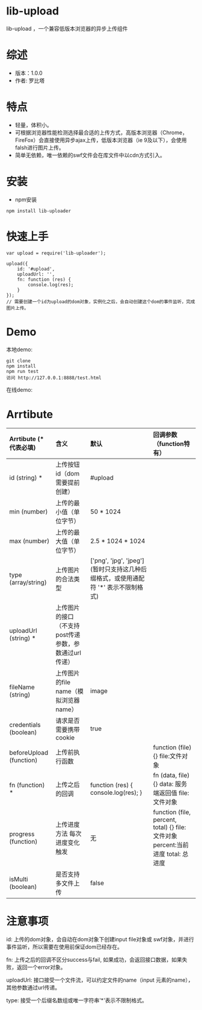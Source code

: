 # lib-upload

lib-upload ，一个兼容低版本浏览器的异步上传组件

# 综述

* 版本：1.0.0
* 作者: 罗比塔

# 特点

* 轻量，体积小。
* 可根据浏览器性能检测选择最合适的上传方式，高版本浏览器（Chrome，FireFox）会直接使用异步ajax上传，低版本浏览器（ie 9及以下），会使用falsh进行图片上传。
* 简单无依赖，唯一依赖的swf文件会在库文件中以cdn方式引入。

# 安装

* npm安装

```
npm install lib-uploader
```

# 快速上手

```
var upload = require('lib-uploader');

upload({
    id: '#upload',
    uploadUrl: '',
    fn: function (res) {
        console.log(res);
    }
});
// 需要创建一个id为upload的dom对象，实例化之后，会自动创建这个dom的事件监听，完成图片上传。
```

# Demo

本地demo:

```
git clone 
npm install
npm run test
访问 http://127.0.0.1:8888/test.html
```

在线demo:

# Arrtibute

| Arrtibute \(\* 代表必填\) | 含义 | 默认 | 回调参数（function特有） |
| :--- | :--- | :--- | :--- |
| id \(string\) \* | 上传按钮id（dom需要提前创建） | \#upload |  |
| min \(number\) | 上传的最小值（单位字节） | 50 \* 1024 |  |
| max \(number\) | 上传的最大值（单位字节） | 2.5 \* 1024 \* 1024 |  |
| type \(array/string\) | 上传图片的合法类型 | \['png', 'jpg', 'jpeg'\]\(暂时只支持这几种后缀格式，或使用通配符 '\*' 表示不限制格式\) |  |
| uploadUrl \(string\) \* | 上传图片的接口（不支持post传递参数，参数通过url传递） |  |  |
| fileName \(string\) | 上传图片的file name（模拟浏览器name） | image |  |
| credentials \(boolean\) | 请求是否需要携带cookie | true |  |
| beforeUpload \(function\) | 上传前执行函数 |  | function \(file\) {} file:文件对象 |
| fn \(function\) \* | 上传之后的回调 | function \(res\) { console.log\(res\); } | fn \(data, file\) {} data: 服务端返回值 file: 文件对象 |
| progress \(function\) | 上传进度方法 每次进度变化触发 | 无 | function \(file, percent, total\) {} file: 文件对象 percent:当前进度 total: 总进度 |
| isMulti \(boolean\) | 是否支持多文件上传 | false |  |

# 注意事项

id: 上传的dom对象，会自动在dom对象下创建input file对象或 swf对象，并进行事件监听，所以需要在使用前保证dom已经存在。

fn: 上传之后的回调不区分success与fail, 如果成功，会返回接口数据，如果失败，返回一个error对象。

uploadUrl: 接口接受一个文件流，可以约定文件的name（input 元素的name），其他参数通过url传递。

type: 接受一个后缀名数组或唯一字符串'\*'表示不限制格式。
